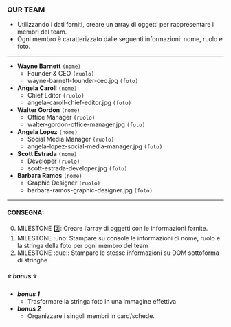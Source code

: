 ### OUR TEAM

- Utilizzando i dati forniti, creare un array di oggetti per rappresentare i membri del team.
- Ogni membro è caratterizzato dalle seguenti informazioni: nome, ruolo e foto.

---

- **Wayne Barnett** `(nome)`
  - Founder & CEO `(ruolo)`
  - wayne-barnett-founder-ceo.jpg `(foto)`
- **Angela Caroll** `(nome)`
  - Chief Editor `(ruolo)`
  - angela-caroll-chief-editor.jpg `(foto)`
- **Walter Gordon** `(nome)`
  - Office Manager `(ruolo)`
  - walter-gordon-office-manager.jpg `(foto)`
- **Angela Lopez** `(nome)`
  - Social Media Manager `(ruolo)`
  - angela-lopez-social-media-manager.jpg `(foto)`
- **Scott Estrada** `(nome)`
  - Developer `(ruolo)`
  - scott-estrada-developer.jpg `(foto)`
- **Barbara Ramos** `(nome)`
  - Graphic Designer `(ruolo)`
  - barbara-ramos-graphic-designer.jpg `(foto)`

---

#### CONSEGNA:

0. MILESTONE :zero::
   Creare l’array di oggetti con le informazioni fornite.
1. MILESTONE :uno:
   Stampare su console le informazioni di nome, ruolo e la stringa della foto per ogni membro del team
2. MILESTONE :due::
   Stampare le stesse informazioni su DOM sottoforma di stringhe

#### ⭐️ _bonus_ ⭐️

- **_bonus 1_**
  - Trasformare la stringa foto in una immagine effettiva
- **_bonus 2_**
  - Organizzare i singoli membri in card/schede.
